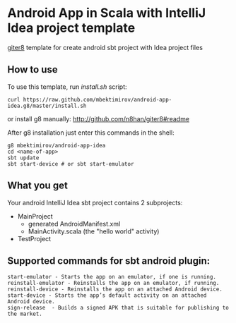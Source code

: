 # Android App in Scala with IntelliJ Idea project template

[giter8](http://github.com/n8han/giter8) template for create android sbt project with Idea project files

## How to use

To use this template, run *install.sh* script:

    curl https://raw.github.com/mbektimirov/android-app-idea.g8/master/install.sh

or install g8 manually: http://github.com/n8han/giter8#readme

After g8 installation just enter this commands in the shell:

    g8 mbektimirov/android-app-idea
    cd <name-of-app>
    sbt update
    sbt start-device # or sbt start-emulator

## What you get

Your android IntelliJ Idea sbt project contains 2 subprojects:

* MainProject
    * generated AndroidManifest.xml
    * MainActivity.scala (the "hello world" activity)
* TestProject

## Supported commands for sbt android plugin:

    start-emulator - Starts the app on an emulator, if one is running.
    reinstall-emulator - Reinstalls the app on an emulator, if running.
    reinstall-device - Reinstalls the app on an attached Android device.
    start-device - Starts the app’s default activity on an attached Android device.
    sign-release  - Builds a signed APK that is suitable for publishing to the market.
